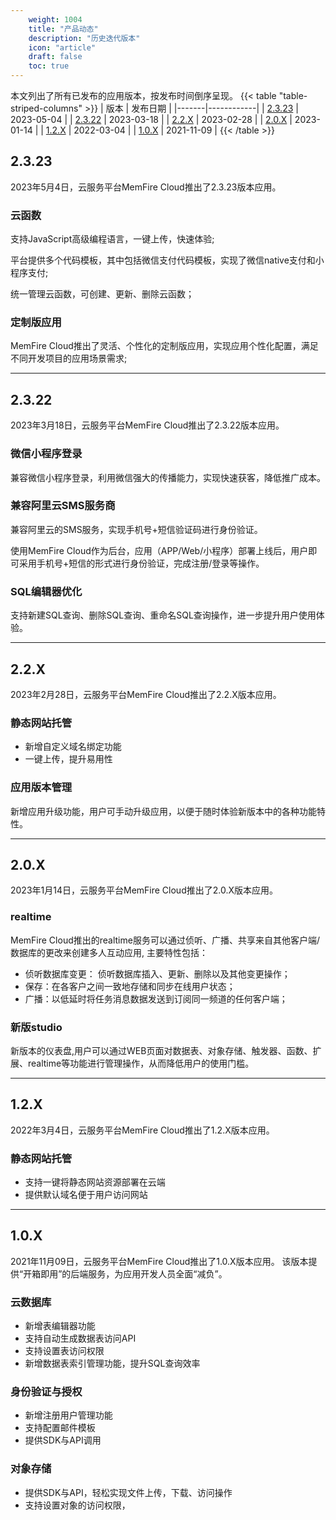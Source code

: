 ```yaml
---
    weight: 1004
    title: "产品动态"
    description: "历史迭代版本"
    icon: "article"
    draft: false
    toc: true
---
```




本文列出了所有已发布的应用版本，按发布时间倒序呈现。
{{< table "table-striped-columns" >}}
| 版本   | 发布日期    |
|-------|------------|
| [2.3.23](/docs/history#2323) | 2023-05-04 |
| [2.3.22](/docs/history#2322) | 2023-03-18 |
| [2.2.X](/docs/history#22x)  | 2023-02-28 |
| [2.0.X](/docs/history#20x)  | 2023-01-14 |
| [1.2.X](/docs/history#12x)  | 2022-03-04 |
| [1.0.X](/docs/history#10x)  | 2021-11-09 |
 {{< /table >}}

## **2.3.23**

2023年5月4日，云服务平台MemFire Cloud推出了2.3.23版本应用。

### 云函数

支持JavaScript高级编程语言，一键上传，快速体验;

平台提供多个代码模板，其中包括微信支付代码模板，实现了微信native支付和小程序支付;

统一管理云函数，可创建、更新、删除云函数；

### 定制版应用

MemFire Cloud推出了灵活、个性化的定制版应用，实现应用个性化配置，满足不同开发项目的应用场景需求;

***
## **2.3.22**

2023年3月18日，云服务平台MemFire Cloud推出了2.3.22版本应用。

### 微信小程序登录

兼容微信小程序登录，利用微信强大的传播能力，实现快速获客，降低推广成本。

### 兼容阿里云SMS服务商

兼容阿里云的SMS服务，实现手机号+短信验证码进行身份验证。

使用MemFire Cloud作为后台，应用（APP/Web/小程序）部署上线后，用户即可采用手机号+短信的形式进行身份验证，完成注册/登录等操作。

### SQL编辑器优化

支持新建SQL查询、删除SQL查询、重命名SQL查询操作，进一步提升用户使用体验。

***
## **2.2.X**

2023年2月28日，云服务平台MemFire Cloud推出了2.2.X版本应用。

### 静态网站托管

* 新增自定义域名绑定功能
* 一键上传，提升易用性

### 应用版本管理

新增应用升级功能，用户可手动升级应用，以便于随时体验新版本中的各种功能特性。


***
## **2.0.X**
2023年1月14日，云服务平台MemFire Cloud推出了2.0.X版本应用。

### realtime

MemFire Cloud推出的realtime服务可以通过侦听、广播、共享来自其他客户端/数据库的更改来创建多人互动应用, 主要特性包括：

* 侦听数据库变更： 侦听数据库插入、更新、删除以及其他变更操作；
* 保存：在各客户之间一致地存储和同步在线用户状态；
* 广播：以低延时将任务消息数据发送到订阅同一频道的任何客户端；

### 新版studio

新版本的仪表盘,用户可以通过WEB页面对数据表、对象存储、触发器、函数、扩展、realtime等功能进行管理操作，从而降低用户的使用门槛。


***
## **1.2.X**
2022年3月4日，云服务平台MemFire Cloud推出了1.2.X版本应用。

### 静态网站托管

* 支持一键将静态网站资源部署在云端
* 提供默认域名便于用户访问网站


***
## **1.0.X**

2021年11月09日，云服务平台MemFire Cloud推出了1.0.X版本应用。 该版本提供“开箱即用”的后端服务，为应用开发人员全面“减负”。

### 云数据库

* 新增表编辑器功能
* 支持自动生成数据表访问API
* 支持设置表访问权限
* 新增数据表索引管理功能，提升SQL查询效率

### 身份验证与授权

* 新增注册用户管理功能
* 支持配置邮件模板
* 提供SDK与API调用

### 对象存储

* 提供SDK与API，轻松实现文件上传，下载、访问操作
* 支持设置对象的访问权限，




